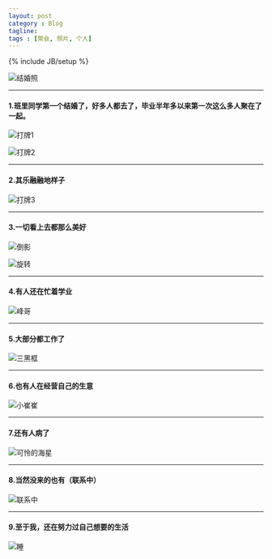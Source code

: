 ```yaml
---
layout: post
category : Blog
tagline: 
tags : [聚会, 照片, 个人]
---
```

{% include JB/setup %}



![结婚照][1]
<!-- more -->

------

#### 1.班里同学第一个结婚了，好多人都去了，毕业半年多以来第一次这么多人聚在了一起。
![打牌1][2]

![打牌2][3]

------

#### 2.其乐融融地样子
![打牌3][4]

------

#### 3.一切看上去都那么美好
![倒影][5]

![旋转][6]

------

#### 4.有人还在忙着学业
![峰哥][7]

------

#### 5.大部分都工作了
![三黑框][8]

------

#### 6.也有人在经营自己的生意
![小崔崔][9]

------

#### 7.还有人病了
![可怜的海星][10]

------

#### 8.当然没来的也有（联系中）
![联系中][11]

------

#### 9.至于我，还在努力过自己想要的生活
![睡][12]


  [1]: http://i.imgur.com/B22TamF.jpg
  [2]: http://i.imgur.com/2cwQNjH.jpg
  [3]: http://i.imgur.com/oLXQ0y3.jpg
  [4]: http://i.imgur.com/L9iVn5S.jpg
  [5]: http://i.imgur.com/fbOznOx.jpg
  [6]: http://i.imgur.com/0ndIJJO.jpg
  [7]: http://i.imgur.com/lVA6H4H.jpg
  [8]: http://i.imgur.com/VnxvUZp.jpg
  [9]: http://i.imgur.com/FhhONsz.jpg
  [10]: http://i.imgur.com/D9TmP1Z.jpg
  [11]: http://i.imgur.com/OZ2eD2j.jpg
  [12]: http://i.imgur.com/NzFTRcT.jpg